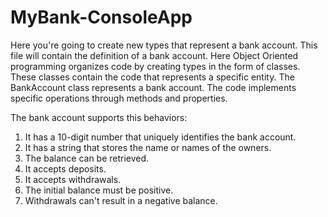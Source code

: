 # MyBank-ConsoleApp

Here you're going to create new types that represent a bank account. 
This file will contain the definition of a bank account. 
Here Object Oriented programming organizes code by creating types in the form of classes. 
These classes contain the code that represents a specific entity. 
The BankAccount class represents a bank account. 
The code implements specific operations through methods and properties. 

The bank account supports this behaviors:

1. It has a 10-digit number that uniquely identifies the bank account.
2. It has a string that stores the name or names of the owners.
3. The balance can be retrieved.
4. It accepts deposits.
5. It accepts withdrawals.
6. The initial balance must be positive.
7. Withdrawals can't result in a negative balance.
